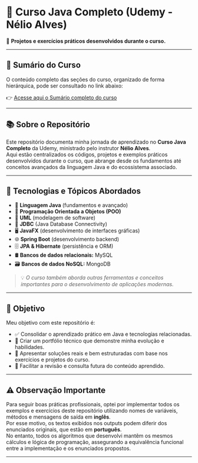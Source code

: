 # 📘 Curso Java Completo (Udemy - Nélio Alves)

📂 **Projetos e exercícios práticos desenvolvidos durante o curso.**

---

## 📄 Sumário do Curso

O conteúdo completo das seções do curso, organizado de forma hierárquica, pode ser consultado no link abaixo:

👉 [Acesse aqui o Sumário completo do curso](https://github.com/marialuciasf97/curso-java-completo/blob/main/SUMARIO.md)

---

## 📚 Sobre o Repositório

Este repositório documenta minha jornada de aprendizado no **Curso Java Completo** da Udemy, ministrado pelo instrutor **Nélio Alves**.  
Aqui estão centralizados os códigos, projetos e exemplos práticos desenvolvidos durante o curso, que abrange desde os fundamentos até conceitos avançados da linguagem Java e do ecossistema associado.

---

## 🚀 Tecnologias e Tópicos Abordados

- 🧠 **Linguagem Java** (fundamentos e avançado)  
- 🧱 **Programação Orientada a Objetos (POO)**  
- 🧾 **UML** (modelagem de software)  
- 🔌 **JDBC** (Java Database Connectivity)  
- 🖥️ **JavaFX** (desenvolvimento de interfaces gráficas)  
- 🌐 **Spring Boot** (desenvolvimento backend)  
- 🗄️ **JPA & Hibernate** (persistência e ORM)  
- 🛢️ **Bancos de dados relacionais:** MySQL  
- 🗃️ **Bancos de dados NoSQL:** MongoDB  

> 💡 *O curso também aborda outras ferramentas e conceitos importantes para o desenvolvimento de aplicações modernas.*

---

## 🎯 Objetivo

Meu objetivo com este repositório é:

- ✅ Consolidar o aprendizado prático em Java e tecnologias relacionadas.  
- 🧰 Criar um portfólio técnico que demonstre minha evolução e habilidades.  
- 📌 Apresentar soluções reais e bem estruturadas com base nos exercícios e projetos do curso.  
- 🔁 Facilitar a revisão e consulta futura do conteúdo aprendido.

---

## ⚠️ Observação Importante

Para seguir boas práticas profissionais, optei por implementar todos os exemplos e exercícios deste repositório utilizando nomes de variáveis, métodos e mensagens de saída em **inglês**.  
Por esse motivo, os textos exibidos nos outputs podem diferir dos enunciados originais, que estão em **português**.  
No entanto, todos os algoritmos que desenvolvi mantêm os mesmos cálculos e lógica de programação, assegurando a equivalência funcional entre a implementação e os enunciados propostos.

---

